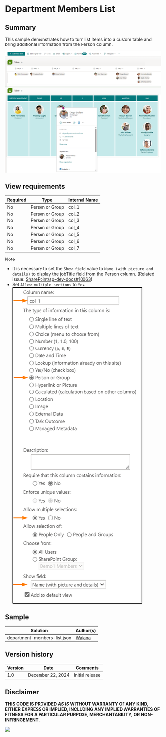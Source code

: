 # Department Members List

## Summary

This sample demonstrates how to turn list items into a custom table and bring additional information from the Person column.

![screenshot of the sample](./assets/screenshot.png)


## View requirements
Required|Type|Internal Name
--------|----|-
No | Person or Group | col_1
No | Person or Group | col_2
No | Person or Group | col_3
No | Person or Group | col_4
No | Person or Group | col_5
No | Person or Group | col_6
No | Person or Group | col_7

> [!NOTE]  
> - It is necessary to set the `Show field` value to `Name (with picture and details)` to display the jobTitle field from the Person column. (Related issue: [SharePoint/sp-dev-docs#10063](https://github.com/SharePoint/sp-dev-docs/issues/10063))  
> - Set `Allow multiple sections` to `Yes`.  
>    ![screenshot of the sample](./assets/column-setting.png)

## Sample

Solution|Author(s)
--------|-
department-members-list.json | [Watana](https://github.com/watana2)


## Version history
Version|Date|Comments
-------|----|-
1.0    | December 22, 2024 | Initial release


## Disclaimer
**THIS CODE IS PROVIDED *AS IS* WITHOUT WARRANTY OF ANY KIND, EITHER EXPRESS OR IMPLIED, INCLUDING ANY IMPLIED WARRANTIES OF FITNESS FOR A PARTICULAR PURPOSE, MERCHANTABILITY, OR NON-INFRINGEMENT.**

<img src="https://pnptelemetry.azurewebsites.net/list-formatting/view-samples/department-members-list" />
